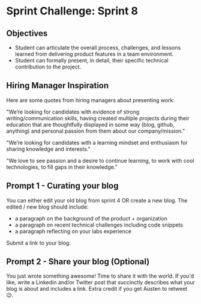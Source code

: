 # Sprint Challenge: Sprint 8

## Objectives

* Student can articulate the overall process, challenges, and lessons learned from delivering product features in a team environment.
* Student can formally present, in detail, their specific technical contribution to the project.

## Hiring Manager Inspiration
Here are some quotes from hiring managers about presenting work:

"We’re looking for candidates with evidence of strong writing/communication skills, having created multiple projects during their education that are thoughtfully displayed in some way (blog, github, anything) and personal passion from them about our company/mission."

"We’re looking for candidates with a learning mindset and enthusiasm for sharing knowledge and interests."

"We love to see passion and a desire to continue learning, to work with cool technologies, to fill gaps in their knowledge."

## Prompt 1 - Curating your blog

You can either edit your old blog from sprint 4 OR create a new blog. The edited / new blog should include:

- a paragraph on the background of the product + organization
- a paragraph on recent technical challenges including code snippets
- a paragraph reflecting on your labs experience

Submit a link to your blog.

## Prompt 2 - Share your blog (Optional)

You just wrote something awesome! Time to share it with the world. If you'd like, write a Linkedin and/or Twitter post that succinctly describes what your blog is about and includes a link. Extra credit if you get Austen to retweet 😉.

